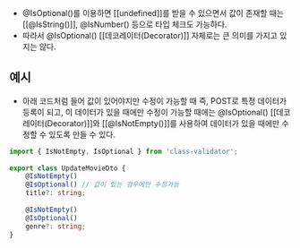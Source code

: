 - @IsOptional()를 이용하면 [[undefined]]를 받을 수 있으면서 값이 존재할 때는 [[@IsString()]], @IsNumber() 등으로 타입 체크도 가능하다.
- 따라서 @IsOptional() [[데코레이터(Decorator)]] 자체로는 큰 의미를 가지고 있지는 않다.


## 예시

- 아래 코드처럼 들어 값이 있어야지만 수정이 가능할 때 즉, POST로 특정 데이터가 등록이 되고, 이 데이터가 있을 때에만 수정이 가능할 때에는 @IsOptional() [[데코레이터(Decorator)]]와 [[@IsNotEmpty()]]를 사용하여 데이터가 있을 때에만 수정할 수 있도록 만들 수 있다.

```ts
import { IsNotEmpty, IsOptional } from 'class-validator';  
  
export class UpdateMovieDto {  
    @IsNotEmpty()  
    @IsOptional() // 값이 있는 경우에만 수정가능  
    title?: string;  
	
    @IsNotEmpty()  
    @IsOptional()  
    genre?: string;  
}
```
